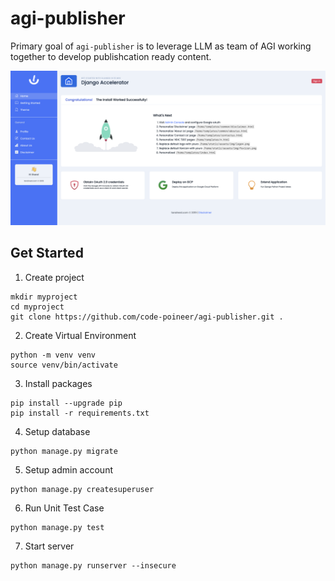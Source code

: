 # agi-publisher

Primary goal of `agi-publisher` is to leverage LLM as team of AGI working together to develop publishcation ready content.

![Preview](docs/screen-home.png)

## Get Started
1. Create project

```
mkdir myproject
cd myproject
git clone https://github.com/code-poineer/agi-publisher.git .
```

2. Create Virtual Environment
```
python -m venv venv
source venv/bin/activate
```

3. Install packages
```
pip install --upgrade pip
pip install -r requirements.txt
```

4. Setup database
```
python manage.py migrate
```

5. Setup admin account
```
python manage.py createsuperuser
```

6. Run Unit Test Case
```
python manage.py test
```

7. Start server
```
python manage.py runserver --insecure
```